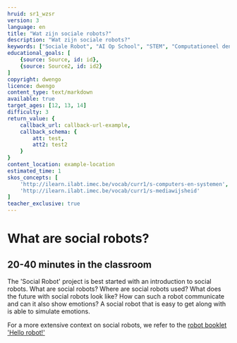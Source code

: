 ```yaml
---
hruid: sr1_wzsr
version: 3
language: en
title: "Wat zijn sociale robots?"
description: "Wat zijn sociale robots?"
keywords: ["Sociale Robot", "AI Op School", "STEM", "Computationeel denken", "Grafisch programmeren"]
educational_goals: [
    {source: Source, id: id}, 
    {source: Source2, id: id2}
]
copyright: dwengo
licence: dwengo
content_type: text/markdown
available: true
target_ages: [12, 13, 14]
difficulty: 3
return_value: {
    callback_url: callback-url-example,
    callback_schema: {
        att: test,
        att2: test2
    }
}
content_location: example-location
estimated_time: 1
skos_concepts: [
    'http://ilearn.ilabt.imec.be/vocab/curr1/s-computers-en-systemen', 
    'http://ilearn.ilabt.imec.be/vocab/curr1/s-mediawijsheid'
]
teacher_exclusive: true
---
```

# What are social robots?
## 20-40 minutes in the classroom
The 'Social Robot' project is best started with an introduction to social robots. What are social robots? Where are social robots used? What does the future with social robots look like? How can such a robot communicate and can it also show emotions? A social robot that is easy to get along with is able to simulate emotions.

For a more extensive context on social robots, we refer to the [robot booklet 'Hello robot!'](embed/SocialeRobot_handleiding_eerstedruk.pdf "Hello Robot!")